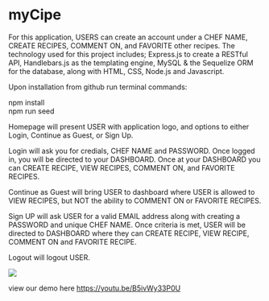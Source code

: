 # myCipe
For this application, USERS can create an account under a CHEF NAME, CREATE RECIPES, COMMENT ON, and FAVORITE other recipes.  The technology used for this project includes; Express.js to create a RESTful API, Handlebars.js as the templating engine, MySQL & the Sequelize ORM for the database, along with HTML, CSS, Node.js and Javascript.
<br>

Upon installation from github run terminal commands:<br>

npm install<br>
npm run seed<br>


Homepage will present USER with application logo, and options to either Login, Continue as Guest, or Sign Up.<br>


Login will ask you for credials, CHEF NAME and PASSWORD.  Once logged in, you will be directed to your DASHBOARD.  Once at your DASHBOARD you can CREATE RECIPE, VIEW RECIPES, COMMENT ON, and FAVORITE RECIPES.<br>


Continue as Guest will bring USER to dashboard where USER is allowed to VIEW RECIPES, but NOT the ability to COMMENT ON or FAVORITE RECIPES.<br>


Sign UP will ask USER for a valid EMAIL address along with creating a PASSWORD and unique CHEF NAME.  Once criteria is met, USER will be directed to DASHBOARD where they can CREATE RECIPE, VIEW RECIPE, COMMENT ON and FAVORITE RECIPE.<br>


Logout will logout USER.<br>


<img src="https://i.imgur.com/NVafCZs.png">
<br>


view our demo here https://youtu.be/B5ivWy33P0U